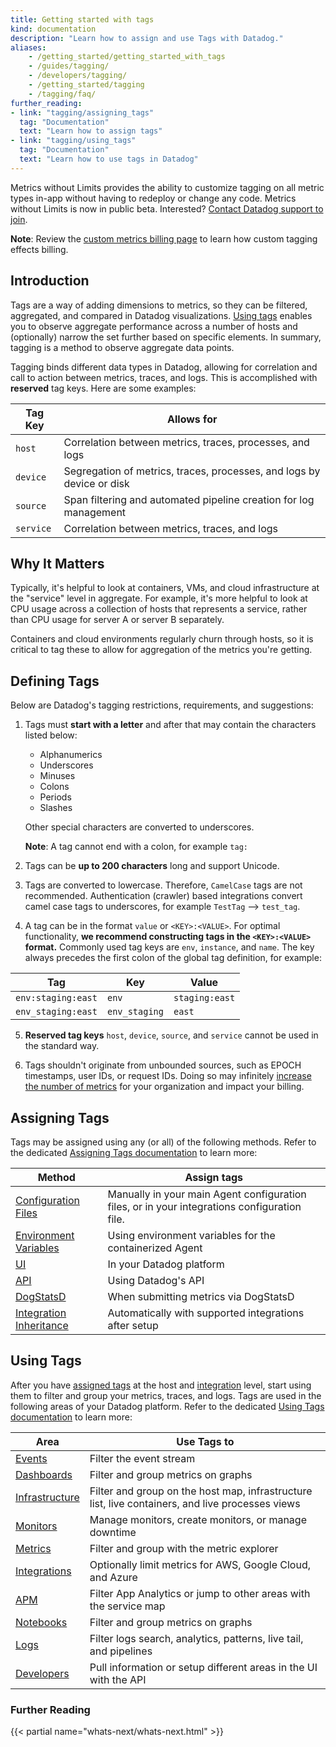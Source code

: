 ```yaml
---
title: Getting started with tags
kind: documentation
description: "Learn how to assign and use Tags with Datadog."
aliases:
    - /getting_started/getting_started_with_tags
    - /guides/tagging/
    - /developers/tagging/
    - /getting_started/tagging
    - /tagging/faq/
further_reading:
- link: "tagging/assigning_tags"
  tag: "Documentation"
  text: "Learn how to assign tags"
- link: "tagging/using_tags"
  tag: "Documentation"
  text: "Learn how to use tags in Datadog"
---
```


<div class="alert alert-warning">
Metrics without Limits provides the ability to customize tagging on all metric types in-app without having to redeploy or change any code. Metrics without Limits is now in public beta. Interested? <a href="/help">Contact Datadog support to join</a>.

**Note**: Review the [custom metrics billing page][1] to learn how custom tagging effects billing.
</div>

## Introduction

Tags are a way of adding dimensions to metrics, so they can be filtered, aggregated, and compared in Datadog visualizations. [Using tags][2] enables you to observe aggregate performance across a number of hosts and (optionally) narrow the set further based on specific elements. In summary, tagging is a method to observe aggregate data points.

Tagging binds different data types in Datadog, allowing for correlation and call to action between metrics, traces, and logs. This is accomplished with **reserved** tag keys. Here are some examples:

| Tag Key   | Allows for                                                            |
|-----------|-----------------------------------------------------------------------|
| `host`    | Correlation between metrics, traces, processes, and logs              |
| `device`  | Segregation of metrics, traces, processes, and logs by device or disk |
| `source`  | Span filtering and automated pipeline creation for log management     |
| `service` | Correlation between metrics, traces, and logs                         |

## Why It Matters

Typically, it's helpful to look at containers, VMs, and cloud infrastructure at the "service" level in aggregate. For example, it's more helpful to look at CPU usage across a collection of hosts that represents a service, rather than CPU usage for server A or server B separately.

Containers and cloud environments regularly churn through hosts, so it is critical to tag these to allow for aggregation of the metrics you're getting.

## Defining Tags

Below are Datadog's tagging restrictions, requirements, and suggestions:

1. Tags must **start with a letter** and after that may contain the characters listed below:

    * Alphanumerics
    * Underscores
    * Minuses
    * Colons
    * Periods
    * Slashes

    Other special characters are converted to underscores.

    **Note**: A tag cannot end with a colon, for example `tag:`

2. Tags can be **up to 200 characters** long and support Unicode.
3. Tags are converted to lowercase. Therefore, `CamelCase` tags are not recommended. Authentication (crawler) based integrations convert camel case tags to underscores, for example `TestTag` --> `test_tag`.
4. A tag can be in the format `value` or `<KEY>:<VALUE>`. For optimal functionality, **we recommend constructing tags in the `<KEY>:<VALUE>` format.** Commonly used tag keys are `env`, `instance`, and `name`. The key always precedes the first colon of the global tag definition, for example:

| Tag                | Key           | Value          |
|--------------------|---------------|----------------|
| `env:staging:east` | `env`         | `staging:east` |
| `env_staging:east` | `env_staging` | `east`         |

5.  **Reserved tag keys** `host`, `device`, `source`, and `service` cannot be used in the standard way.

6. Tags shouldn't originate from unbounded sources, such as EPOCH timestamps, user IDs, or request IDs. Doing so may infinitely [increase the number of metrics][3] for your organization and impact your billing.

## Assigning Tags
Tags may be assigned using any (or all) of the following methods. Refer to the dedicated [Assigning Tags documentation][4] to learn more:

| Method                       | Assign tags                                                                                  |
|------------------------------|----------------------------------------------------------------------------------------------|
| [Configuration Files][5]     | Manually in your main Agent configuration files, or in your integrations configuration file. |
| [Environment Variables][6]   | Using environment variables for the containerized Agent                                      |
| [UI][7]                      | In your Datadog platform                                                                     |
| [API][8]                     | Using Datadog's API                                                                          |
| [DogStatsD][9]               | When submitting metrics via DogStatsD                                                        |
| [Integration Inheritance][10] | Automatically with supported integrations after setup                                        |

## Using Tags

After you have [assigned tags][4] at the host and [integration][11] level, start using them to filter and group your metrics, traces, and logs. Tags are used in the following areas of your Datadog platform. Refer to the dedicated [Using Tags documentation][2] to learn more:

| Area                 | Use Tags to                                                                                      |
|----------------------|--------------------------------------------------------------------------------------------------|
| [Events][12]         | Filter the event stream                                                                          |
| [Dashboards][13]     | Filter and group metrics on graphs                                                               |
| [Infrastructure][14] | Filter and group on the host map, infrastructure list, live containers, and live processes views |
| [Monitors][15]       | Manage monitors, create monitors, or manage downtime                                             |
| [Metrics][16]        | Filter and group with the metric explorer                                                        |
| [Integrations][17]   | Optionally limit metrics for AWS, Google Cloud, and Azure                                        |
| [APM][18]            | Filter App Analytics or jump to other areas with the service map                                 |
| [Notebooks][19]      | Filter and group metrics on graphs                                                               |
| [Logs][20]           | Filter logs search, analytics, patterns, live tail, and pipelines                                |
| [Developers][21]     | Pull information or setup different areas in the UI with the API                                 |

### Further Reading

{{< partial name="whats-next/whats-next.html" >}}

[1]: /account_management/billing/custom_metrics
[2]: /tagging/using_tags
[3]: /developers/metrics/
[4]: /tagging/assigning_tags
[5]: /tagging/assigning_tags/#configuration-files
[6]: /tagging/assigning_tags/#environment-variables
[7]: /tagging/assigning_tags/#ui
[8]: /tagging/assigning_tags/#api
[9]: /tagging/assigning_tags/#dogstatsd
[10]: /tagging/assigning_tags/#integration-inheritance
[11]: /integrations
[12]: /tagging/using_tags/#events
[13]: /tagging/using_tags/#dashboards
[14]: /tagging/using_tags/#infrastructure
[15]: /tagging/using_tags/#monitors
[16]: /tagging/using_tags/#metrics
[17]: /tagging/using_tags/#integrations
[18]: /tagging/using_tags/#apm
[19]: /tagging/using_tags/#notebooks
[20]: /tagging/using_tags/#logs
[21]: /tagging/using_tags/#developers
